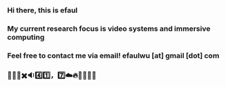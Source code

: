 ### Hi there, this is efaul
### My current research focus is video systems and immersive computing
### Feel free to contact me via email!  efaulwu [at] gmail [dot] com


### 🐶🍐🥘✖️🔉4️⃣1️⃣，7️⃣☁️🔥🦇👃🎼🈯

<!--
**efaulwu/efaulwu** is a ✨ _special_ ✨ repository because its `README.md` (this file) appears on your GitHub profile.

Here are some ideas to get you started:

- 🔭 I’m currently working on ...
- 🌱 I’m currently learning ...
- 👯 I’m looking to collaborate on ...
- 🤔 I’m looking for help with ...
- 💬 Ask me about ...
- 📫 How to reach me: ...
- 😄 Pronouns: ...
- ⚡ Fun fact: ...
-->
